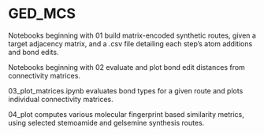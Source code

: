 # GED_MCS

Notebooks beginning with 01 build matrix-encoded synthetic routes, given a target adjacency matrix, and a .csv file detailing each step’s atom additions and bond edits.

Notebooks beginning with 02 evaluate and plot bond edit distances from connectivity matrices.

03_plot_matrices.ipynb evaluates bond types for a given route and plots individual connectivity matrices.

04_plot computes various molecular fingerprint based similarity metrics, using selected stemoamide and gelsemine synthesis routes.

